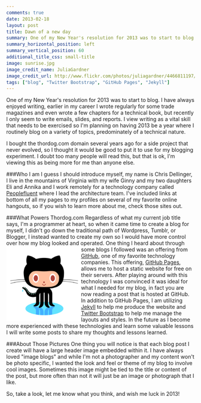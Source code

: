 ```yaml
---
comments: true
date: 2013-02-18
layout: post
title: Dawn of a new day
summary: One of my New Year's resolution for 2013 was to start to blog.  I have always enjoyed writing, earlier in my career I wrote regularly for some trade magazines and even wrote a few chapters for a technical book, but recently I only seem to write emails, slides, and reports.  I view writing as a vital skill that needs to be exercised so...
summary_horizontal_position: left
summary_vertical_position: 60
additional_title_css: small-title
image: sunrise.jpg
image_credit_name: JuliaGardner
image_credit_url: http://www.flickr.com/photos/juliagardner/4466811197/
tags: ["blog", "Twitter Bootstrap", "GitHub Pages", "Jekyll"]
---
```



One of my New Year's resolution for 2013 was to start to blog.  I have always enjoyed writing, earlier in my career I wrote regularly for some trade magazines and even wrote a few chapters for a technical book, but recently I only seem to write emails, slides, and reports.  I view writing as a vital skill that needs to be exercised so I'm planning on having 2013 be a year where I routinely blog on a variety of topics, predominately of a technical nature. 

I bought the thordog.com domain several years ago for a side project that never evolved, so I thought it would be good to put it to use for my blogging experiment.  I doubt too many people will read this, but that is ok, I'm viewing this as being more for me than anyone else. 

###Who I am
I guess I should introduce myself, my name is Chris Dellinger, I live in the mountains of Virginia with my wife Ginny and my two daughters Eli and Annika and I work remotely for a technology company called [Peoplefluent](http://www.peoplefluent.com) where I lead the architecture team.  I've included links at bottom of all my pages to my profiles on several of my favorite online hangouts, so if you wish to learn more about me, check those sites out.


###What Powers Thordog.com
Regardless of what my current job title says, I'm a programmer at heart, so when it came time to create a blog for myself, I didn't go down the traditional path of Wordpress, Tumblr, or Blogger, I instead wanted to create my own so I would have more control over how my blog looked and operated. One thing I heard about through some blogs I followed was an offering from 
 <img src="/images/octocat.png" alt="GitHub Octocat" title="GitHub Octocat" style="height:200px" align="left" />  [GitHub](http://www.github.com), one of my favorite technology companies.  This offering, [GitHub Pages](http://pages.github.com/), allows me to host a static website for free on their servers.  After playing around with this technology I was convinced it was ideal for what I needed for my blog, in fact you are now reading a post that is hosted at GitHub.  In addition to GitHub Pages, I am utilizing [Jekyll](http://jekyllrb.com/) to help me produce the website and [Twitter Bootstrap](http://twitter.github.io/bootstrap/) to help me manage the layouts and styles.  In the future as I become more experienced with these technologies and learn some valuable lessons I will write some posts to share my thoughts and lessons learned.

###About Those Pictures
One thing you will notice is that each blog post I create will have a large header image embedded within it.  I have always loved "image blogs" and while I'm not a photographer and my content won't be photo specific, I wanted the look and feel or theme of my blog to involve cool images.  Sometimes this image might be tied to the title or content of the post, but more often than not it will just be an image or photograph that I like.

So, take a look, let me know what you think, and wish me luck in 2013!
